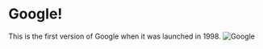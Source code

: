 ﻿# Google!
This is the first version of Google when it was launched in 1998.
![Google](https://i.hizliresim.com/51mgmw4.png) 

